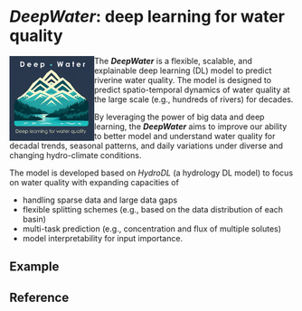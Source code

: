 # *DeepWater*: deep learning for water quality 
<img src="logo/DeepWater_logo.png" alt="Logo" align="left" height="150" />

The ***DeepWater*** is a flexible, scalable, and explainable deep learning (DL) model to predict riverine water quality. The model is designed to predict spatio-temporal dynamics of water quality at the large scale (e.g., hundreds of rivers) for decades. 

By leveraging the power of big data and deep learning, the ***DeepWater*** aims to improve our ability to better model and understand water quality for decadal trends, seasonal patterns, and daily variations under diverse and changing hydro-climate conditions. 


The model is developed based on *HydroDL* (a hydrology DL model) to focus on water quality with expanding capacities of 
* handling sparse data and large data gaps
* flexible splitting schemes (e.g., based on the data distribution of each basin)
* multi-task prediction (e.g., concentration and flux of multiple solutes)
* model interpretability for input importance. 



## Example

## Reference
